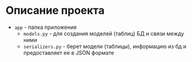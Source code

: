 # Описание проекта

- `app` - папка приложения
    - `models.py` - для создания моделей (таблиц) БД и связи между ними
    - `serializers.py` - берет модели (таблицы), информацию из бд и предоставляет ее в JSON формате
